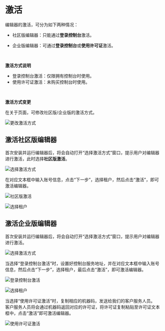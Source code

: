 # 激活

编辑器的激活，可分为如下两种情况：
- 社区版编辑器：只能通过**登录控制台**激活。

- 企业版编辑器：可通过**登录控制台**或**使用许可证**激活。

<br>

**激活方式说明**<br>
- 登录控制台激活：仅限拥有控制台时使用。
- 使用许可证激活：未购买控制台时使用。
<br>

**激活方式变更**<br>

在关于页面，可修改社区版/企业版的激活方式。

![更改激活方式](https://docimages.blob.core.chinacloudapi.cn/images/Studio/updateactivity20201214.png)

## 激活社区版编辑器

首次安装并运行编辑器后，将会自动打开“选择激活方式”窗口，提示用户对编辑器进行激活，此时选择**社区版激活**。

![选择激活方式](https://docimages.blob.core.chinacloudapi.cn/images/Studio/Settings/chooseActivation.PNG)

在对应文本框中输入账号信息，点击“下一步”，选择租户，然后点击“激活”，即可激活编辑器。

![社区版激活](https://docimages.blob.core.chinacloudapi.cn/images/Studio/Settings/login.PNG)

![选择租户](https://docimages.blob.core.chinacloudapi.cn/images/Studio/Settings/chooseTenant.PNG)

## 激活企业版编辑器

首次安装并运行编辑器后，将会自动打开“选择激活方式”窗口，提示用户对编辑器进行激活。

![选择激活方式](https://docimages.blob.core.chinacloudapi.cn/images/Studio/Settings/chooseActivation.PNG)

当选择“登录控制台激活”时，设置好控制台服务地址，并在对应文本框中输入账号信息，然后点击“下一步”，选择租户，最后点击“激活”，即可激活编辑器。

![登录控制台激活](https://docimages.blob.core.chinacloudapi.cn/images/Studio/Settings/login2.PNG)

![选择租户](https://docimages.blob.core.chinacloudapi.cn/images/Studio/Settings/chooseTenant.PNG)

当选择“使用许可证激活”时，复制相应的机器码，发送给我们的客户服务人员。</br>客户服务人员将会通过机器码返回对应的许可证，将许可证复制粘贴至许可证文本框中，点击“激活”即可激活编辑器。

![使用许可证激活](https://docimages.blob.core.chinacloudapi.cn/images/Studio/Settings/license.PNG)
